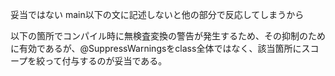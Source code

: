 妥当ではない
main以下の文に記述しないと他の部分で反応してしまうから

以下の箇所でコンパイル時に無検査変換の警告が発生するため、その抑制のために有効であるが、@SuppressWarningsをclass全体ではなく、該当箇所にスコープを絞って付与するのが妥当である。